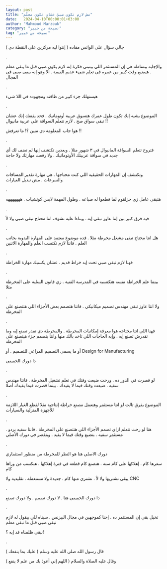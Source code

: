 ```yaml
---
layout: post
title: "مش لازم تكون صبيّ عشان تكون معلّم"
date:   2024-04-10T00:00:01+03:00
author: "Mahmoud Marzouk"
category: "نصيحة من خبير"
tag: "نصيحة من خبير"
---
```



جالي سؤال على الواتس مفاده ( إنتوا ليه مركزين على النقطة
دي )

.

والإجابة ببساطة هي إن المستثمر اللي بيتبنى فكرة إنه لازم
يكون صبي قبل ما يبقى معلم . هيضيع وقت كبير من عمره في تعلم شيء عديم
القيمة . ألا وهو إنه يبقى صبي في المجال

.

هيستهلك جزء كبير من طاقته ومجهوده في اللا شيء

.

الموضوع يشبه إنك تكون طول عمرك هتسوق عربية أوتوماتيك .
فحد يقنعك إنك عشان تبقى سواق صح . لازم تتعلم السواقة على عربية
مانيوال !!

هوا جاب المعلومة دي منين ؟! ما تعرفش !!

.

فتروح تتعلم السواقة المانيوال في ٣ شهور مثلا . وبعدين
تكتشف إنها لم تضف لك أي جديد في سواقة عربيتك الأوتوماتيك . ولا رفعت
مهارتك ولا حاجة

.

وتكتشف إن المهارات الحقيقية اللي كنت محتاجها . هي مهارة
تقدير المسافات والسرعات . مش تبديل الغيارات

.

هتبقى عامل زي حزلقوم لما قطعوا له صباعه . وطول المهمة
لابس كوتشيات . هههههههه

.

فيه فرق كبير بين إنتا عاوز تبقى إيه . وبناءا عليه نشوف
انتا محتاج تبقى صبي ولا لأ

.

هل انتا محتاج تبقى مشغل مخرطة مثلا . فده موضوع معتمد على
المهارة اليدوية بجانب العلم . فانتا لازم تكتسب العلم والمهارة
الاتنين

.

فهنا لازم تبقى صبي تحت إيد خراط قديم . عشان يكسبك مهارة
الخراطة

.

بينما علم الخراطة نفسه هتكتسبه في المدرسة الفنية . زي
قانون السلبة على المخرطة مثلا

.

ولا انتا عاوز تبقى مهندس تصميم ميكانيكي . فانتا هتصمم
بعض الأجزاء اللي هتتصنع على المخرطة

.

فهنا اللي انتا محتاجه هوا معرفة إمكانيات المخرطة .
والمخرطة دي تقدر تصنع إيه وما تقدرش تصنع إيه . وإيه الحاجات اللي تاخد
بالك منها وانتا بتصمم جزء هيتصنع على المخرطة

أو ما يسمى التصميم المراعي للتصميم . أو Design
for Manufacturing

دا دورك الحقيقي

.

لو قصرت في الدور ده . ورحت ضيعت وقتك في تعلم تشغيل
المخرطة . فانتا مهندس سفيه . ضيعت وقتك فيما لا يفيدك . بينما قصرت فيما
يفيدك أصلا

.

الموضوع يفرق تالت لو انتا مستثمر وهتعمل مصنع خراطة
إنتاجية مثلا لقطع الغيار اللازمة للأجهزة المنزلية والسيارات

.

هنا لو رحت تتعلم ازاي تصمم الأجزاء اللي هتتصنع على
المخرطة . فانتا سفيه بردو . مستثمر سفيه . بتضيع وقتك فيما لا يفيد .
وبتقصر في دورك الأصلي

.

دورك الاصلي هنا هو النظر للمخرطة من منظور
استثماري

سعرها كام . إهلاكها على كام سنة . هتصنع كام قطعة في فترة
إهلاكها . هنكسب من وراها كام

يبقى نشتريها ولا لأ . نشتري منها كام . جديدة ولا مستعملة
. تقليدية ولا CNC

.

دا دورك الحقيقي هنا . لا دورك تصمم . ولا دورك
تصنع

.

تخيل بقى إن المستثمر ده . إحنا كموجهين في مجال البيزنس .
سبناه للي بيقول له لازم تبقى صبي قبل ما تبقى معلم

نبقى ظلمناه قد إيه ؟!

.

قال رسول الله صلى الله عليه وسلم ( عليك بما ينفعك
)

وقال عليه الصلاة والسلام ( اللهم إني أعوذ بك من علم لا
ينفع )
